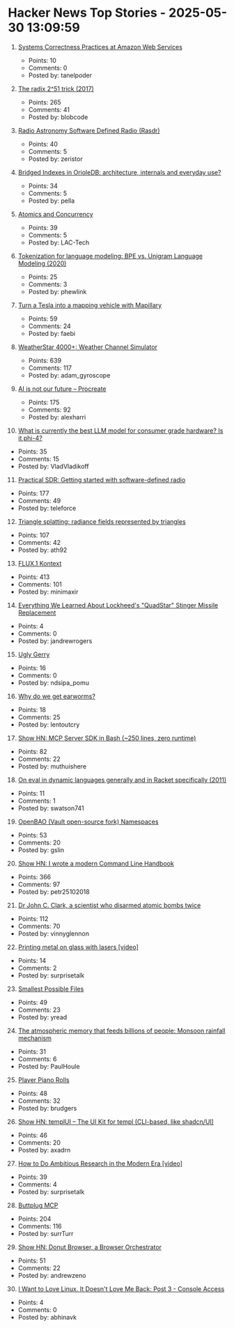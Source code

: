 # Hacker News Top Stories - 2025-05-30 13:09:59

1. [Systems Correctness Practices at Amazon Web Services](https://cacm.acm.org/practice/systems-correctness-practices-at-amazon-web-services/)
   - Points: 10
   - Comments: 0
   - Posted by: tanelpoder

2. [The radix 2^51 trick (2017)](https://www.chosenplaintext.ca/articles/radix-2-51-trick.html)
   - Points: 265
   - Comments: 41
   - Posted by: blobcode

3. [Radio Astronomy Software Defined Radio (Rasdr)](https://radio-astronomy.org/rasdr)
   - Points: 40
   - Comments: 5
   - Posted by: zeristor

4. [Bridged Indexes in OrioleDB: architecture, internals and everyday use?](https://www.orioledb.com/blog/orioledb-bridged-indexes)
   - Points: 34
   - Comments: 5
   - Posted by: pella

5. [Atomics and Concurrency](https://redixhumayun.github.io/systems/2024/01/03/atomics-and-concurrency.html)
   - Points: 39
   - Comments: 5
   - Posted by: LAC-Tech

6. [Tokenization for language modeling: BPE vs. Unigram Language Modeling (2020)](https://ndingwall.github.io/blog/tokenization)
   - Points: 25
   - Comments: 3
   - Posted by: phewlink

7. [Turn a Tesla into a mapping vehicle with Mapillary](https://blog.mapillary.com/update/2020/12/09/map-with-your-tesla.html)
   - Points: 59
   - Comments: 24
   - Posted by: faebi

8. [WeatherStar 4000+: Weather Channel Simulator](https://weatherstar.netbymatt.com/)
   - Points: 639
   - Comments: 117
   - Posted by: adam_gyroscope

9. [AI is not our future – Procreate](https://procreate.com/ai)
   - Points: 175
   - Comments: 92
   - Posted by: alexharri

10. [What is currently the best LLM model for consumer grade hardware? Is it phi-4?](undefined)
   - Points: 35
   - Comments: 15
   - Posted by: VladVladikoff

11. [Practical SDR: Getting started with software-defined radio](https://nostarch.com/practical-sdr)
   - Points: 177
   - Comments: 49
   - Posted by: teleforce

12. [Triangle splatting: radiance fields represented by triangles](https://trianglesplatting.github.io/)
   - Points: 107
   - Comments: 42
   - Posted by: ath92

13. [FLUX.1 Kontext](https://bfl.ai/models/flux-kontext)
   - Points: 413
   - Comments: 101
   - Posted by: minimaxir

14. [Everything We Learned About Lockheed's "QuadStar" Stinger Missile Replacement](https://www.twz.com/land/everything-we-learned-about-lockheeds-quadstar-missile-aimed-at-replacing-fim-92-stingers)
   - Points: 4
   - Comments: 0
   - Posted by: jandrewrogers

15. [Ugly Gerry](https://en.wikipedia.org/wiki/Ugly_Gerry)
   - Points: 16
   - Comments: 0
   - Posted by: ndsipa_pomu

16. [Why do we get earworms?](https://theneuroscienceofeverydaylife.substack.com/p/mahna-mahna-do-doo-be-do-do-why-do)
   - Points: 18
   - Comments: 25
   - Posted by: lentoutcry

17. [Show HN: MCP Server SDK in Bash (~250 lines, zero runtime)](https://github.com/muthuishere/mcp-server-bash-sdk)
   - Points: 82
   - Comments: 22
   - Posted by: muthuishere

18. [On eval in dynamic languages generally and in Racket specifically (2011)](https://blog.racket-lang.org/2011/10/on-eval-in-dynamic-languages-generally.html)
   - Points: 11
   - Comments: 1
   - Posted by: swatson741

19. [OpenBAO (Vault open-source fork) Namespaces](https://openbao.org/blog/namespaces-announcement/)
   - Points: 53
   - Comments: 20
   - Posted by: gslin

20. [Show HN: I wrote a modern Command Line Handbook](https://commandline.stribny.name/)
   - Points: 366
   - Comments: 97
   - Posted by: petr25102018

21. [Dr John C. Clark, a scientist who disarmed atomic bombs twice](https://daxe.substack.com/p/disarming-an-atomic-bomb-is-the-worst)
   - Points: 112
   - Comments: 70
   - Posted by: vinnyglennon

22. [Printing metal on glass with lasers [video]](https://www.youtube.com/watch?v=J0NNO91WyXM)
   - Points: 14
   - Comments: 2
   - Posted by: surprisetalk

23. [Smallest Possible Files](https://github.com/mathiasbynens/small)
   - Points: 49
   - Comments: 23
   - Posted by: yread

24. [The atmospheric memory that feeds billions of people: Monsoon rainfall mechanism](https://phys.org/news/2025-05-atmospheric-memory-billions-people-monsoon.html)
   - Points: 31
   - Comments: 6
   - Posted by: PaulHoule

25. [Player Piano Rolls](https://omeka-s.library.illinois.edu/s/MPAL/page/player-piano-rolls-landing)
   - Points: 48
   - Comments: 32
   - Posted by: brudgers

26. [Show HN: templUI – The UI Kit for templ (CLI-based, like shadcn/UI)](https://templui.io/)
   - Points: 46
   - Comments: 20
   - Posted by: axadrn

27. [How to Do Ambitious Research in the Modern Era [video]](https://www.youtube.com/watch?v=w7DVlI_Ztq8)
   - Points: 39
   - Comments: 4
   - Posted by: surprisetalk

28. [Buttplug MCP](https://github.com/ConAcademy/buttplug-mcp)
   - Points: 204
   - Comments: 116
   - Posted by: surrTurr

29. [Show HN: Donut Browser, a Browser Orchestrator](https://donutbrowser.com/)
   - Points: 51
   - Comments: 22
   - Posted by: andrewzeno

30. [I Want to Love Linux. It Doesn't Love Me Back: Post 3 - Console Access](https://fireborn.mataroa.blog/blog/i-want-to-love-linux-it-doesnt-love-me-back-post-3-speakup-brltty-and-the-forgotten-infrastructure-of-console-access/)
   - Points: 4
   - Comments: 0
   - Posted by: abhinavk

